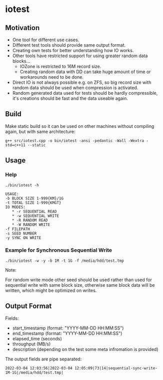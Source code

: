 # iotest

## Motivation

* One tool for different use cases.
* Different test tools should provide same output format.
* Creating own tests for better understanding how IO works.
* Other tools have restricted support for using greater random data blocks...
  * IOZone is restricted to 16M record size.
  * Creating random data with DD can take huge amount of time or workarounds need to be done.
* Direct IO is not always possible e.g. on ZFS, so big record size with random data should be used when compression is activated.
* Random generated data used for tests should be hardly compressible, it's creations should be fast and the data useable again.

## Build

Make static build so it can be used on other machines without compiling again, but with same architecture:

`g++ src/iotest.cpp -o bin/iotest -ansi -pedantic -Wall -Wextra -std=c++11 --static`

## Usage

### Help

`./bin/iotest -h`

```
USAGE:
-b BLOCK SIZE 1-999{KM}/1G
-t TOTAL SIZE 1-999{KMGT}
IO MODES:
   * -r SEQUENTIAL READ
   * -w SEQUENTIAL WRITE
   * -R RANDOM READ
   * -W RANDOM WRITE
-f FILEPATH
-s SEED NUMBER
-y SYNC ON WRITE
```

### Example for Synchronous Sequential Write

`./bin/iotest -w -y -b 1M -t 1G -f /media/hdd/test.tmp`

Note:

For random write mode other seed should be used rather than used for sequential write with same block size,
otherwise same block data will be written, which might be optimized on writes.

## Output Format

Fields:
* start\_timestamp (format: "YYYY-MM-DD HH:MM:SS")
* end\_timestamp (format: "YYYY-MM-DD HH:MM:SS")
* elapsed\_time (seconds)
* throughput (MB/s)
* description (depending on the test some meta infromation is provided)

The output fields are pipe separated:

```
2022-03-04 12:03:56|2022-03-04 12:05:09|73|14|sequential-sync-write-1M-1G|/media/hdd/test.tmp|
```
